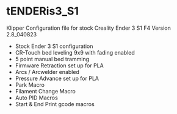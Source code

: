 # tENDERis3_S1
Klipper Configuration file for stock Creality Ender 3 S1 F4
Version 2.8_040823

  - Stock Ender 3 S1 configuration
  - CR-Touch bed leveling 9x9 with fading enabled
  - 5 point manual bed tramming
  - Firmware Retraction set up for PLA
  - Arcs / Arcwelder enabled
  - Pressure Advance set up for PLA
  - Park Macro
  - Filament Change Macro
  - Auto PID Macros
  - Start & End Print gcode macros
